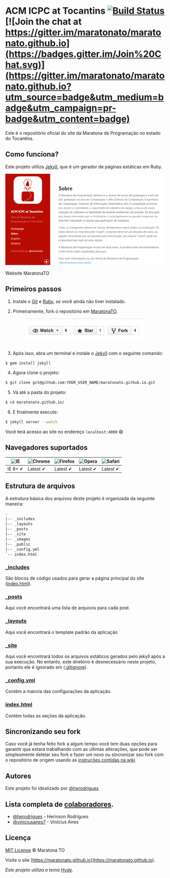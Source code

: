 # ACM ICPC at Tocantins [![Build Status](https://travis-ci.org/maratonato/maratonato.github.io.svg)](https://travis-ci.org/maratonato/maratonato.github.io) [![Join the chat at https://gitter.im/maratonato/maratonato.github.io](https://badges.gitter.im/Join%20Chat.svg)](https://gitter.im/maratonato/maratonato.github.io?utm_source=badge&utm_medium=badge&utm_campaign=pr-badge&utm_content=badge)

Este é o repositório oficial do site da Maratona de Programação no estado do Tocantins.

## Como funciona?

Este projeto utiliza [Jekyll](http://jekyllrb.com/), que é um gerador de páginas estáticas em Ruby.

<p align="center"><img src="img/screenshot-home.png" /></p>

<caption>Website MaratonaTO</caption>

## Primeiros passos

1. Instale o [Git](http://git-scm.com/downloads) e [Ruby](http://www.ruby-lang.org/pt/downloads/), se você ainda não tiver instalado.

2. Primeiramente, fork o repositório em [MaratonaTO](https://github.com/maratonato/maratonato.github.io).

<p align="center"><img src="img/fork.png" /></p>

3. Após isso, abra um terminal e instale o [Jekyll](http://jekyllrb.com/) com o seguinte comando:

  ```sh
  $ gem install jekyll
  ```

4. Agora clone o projeto:

  ```sh
  $ git clone git@github.com:YOUR_USER_NAME/maratonato.github.io.git
  ```

5. Vá até a pasta do projeto:

  ```sh
  $ cd maratonato.github.io/
  ```

6. E finalmente execute:

  ```sh
  $ jekyll server --watch
  ```

Você terá acesso ao site no endereço `localhost:4000` :smile:

## Navegadores suportados

![IE](https://cloud.githubusercontent.com/assets/398893/3528325/20373e76-078e-11e4-8e3a-1cb86cf506f0.png) | ![Chrome](https://cloud.githubusercontent.com/assets/398893/3528328/23bc7bc4-078e-11e4-8752-ba2809bf5cce.png) | ![Firefox](https://cloud.githubusercontent.com/assets/398893/3528329/26283ab0-078e-11e4-84d4-db2cf1009953.png) | ![Opera](https://cloud.githubusercontent.com/assets/398893/3528330/27ec9fa8-078e-11e4-95cb-709fd11dac16.png) | ![Safari](https://cloud.githubusercontent.com/assets/398893/3528331/29df8618-078e-11e4-8e3e-ed8ac738693f.png)
--- | --- | --- | --- | --- |
IE 8+ ✔ | Latest ✔ | Latest ✔ | Latest ✔ | Latest ✔ |

## Estrutura de arquivos

A estrutura básica dos arquivos deste projeto é organizada da seguinte maneira:

```
.
|-- _includes
|-- _layouts
|-- _posts
|-- _site
|-- _images
|-- _public
|-- _config.yml
`-- index.html
```

### [_includes](https://github.com/maratonato/maratonato.github.io/tree/master/_includes)

São blocos de código usados para gerar a página principal do site ([index.html](https://github.com/maratonato/maratonato.github.io/blob/master/index.html)).

### [_posts](https://github.com/maratonato/maratonato.github.io/tree/master/_posts)

Aqui você encontrará uma lista de arquivos para cada post.

### [_layouts](https://github.com/maratonato/maratonato.github.io/tree/master/_layouts)

Aqui você encontrará o template padrão da aplicação

### [_site](https://github.com/maratonato/maratonato.github.io/tree/master/_site)

Aqui você encontrará todos os arquivos estáticos gerados pelo jekyll após a sua execução. No entanto, este diretório é desnecessário neste projeto, portanto ele é ignorado em ([.gitignore](https://github.com/maratonato/maratonato.github.io/blob/master/.gitignore)).

### [_config.yml](https://github.com/maratonato/maratonato.github.io/blob/master/_config.yml)

Contém a maioria das configurações da aplicação.

### [index.html](https://github.com/maratonato/maratonato.github.io/blob/master/index.html)

Contém todas as seções da aplicação.

## Sincronizando seu fork

Caso você já tenha feito fork a algum tempo você tem duas opções para garantir que estará trabalhando com as ultimas alterações, que pode ser simplesmente deletar seu fork e fazer um novo ou sincronizar seu fork com o repositório de origem usando as [instruções contidas na wiki](https://github.com/maratonato/maratonato.github.io/wiki/Sincronizando-seu-fork-com-o-reposit%C3%B3rio-principal)

## Autores

Este projeto foi idealizado por [@herodrigues](https://www.github.com/herodrigues)

## Lista completa de [colaboradores](https://github.com/maratonato/maratonato.github.io/graphs/contributors).

- [@herodrigues](https://www.github.com/herodrigues) - Herinson Rodrigues
- [@viniciusaires7](https://www.github.com/viniciusaires7) - Vinícius Aires

## Licença

[MIT License](http://mit-license.org/) © Maratona TO

Visite o site [https://maratonato.github.io](https://maratonato.github.io).

_Este projeto utiliza o tema [Hyde](http://hyde.getpoole.com/)._
